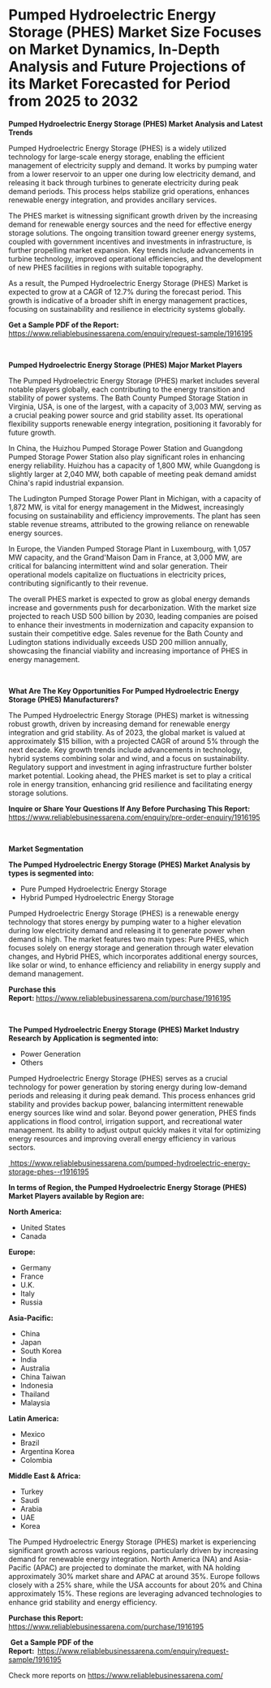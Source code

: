 <p><h1>Pumped Hydroelectric Energy Storage (PHES) Market Size Focuses on Market Dynamics, In-Depth Analysis and Future Projections of its Market Forecasted for Period from 2025 to 2032</h1></p><p><strong>Pumped Hydroelectric Energy Storage (PHES) Market Analysis and Latest Trends</strong></p>
<p><p>Pumped Hydroelectric Energy Storage (PHES) is a widely utilized technology for large-scale energy storage, enabling the efficient management of electricity supply and demand. It works by pumping water from a lower reservoir to an upper one during low electricity demand, and releasing it back through turbines to generate electricity during peak demand periods. This process helps stabilize grid operations, enhances renewable energy integration, and provides ancillary services.</p><p>The PHES market is witnessing significant growth driven by the increasing demand for renewable energy sources and the need for effective energy storage solutions. The ongoing transition toward greener energy systems, coupled with government incentives and investments in infrastructure, is further propelling market expansion. Key trends include advancements in turbine technology, improved operational efficiencies, and the development of new PHES facilities in regions with suitable topography.</p><p>As a result, the Pumped Hydroelectric Energy Storage (PHES) Market is expected to grow at a CAGR of 12.7% during the forecast period. This growth is indicative of a broader shift in energy management practices, focusing on sustainability and resilience in electricity systems globally.</p></p>
<p><strong>Get a Sample PDF of the Report:&nbsp;</strong> <a href="https://www.reliablebusinessarena.com/enquiry/request-sample/1916195?utm_campaign=3443&utm_medium=2&utm_source=Github&utm_content=ia&utm_term=07042025&utm_id=pumped-hydroelectric-energy-storage-phes">https://www.reliablebusinessarena.com/enquiry/request-sample/1916195</a></p>
<p>&nbsp;</p>
<p><strong>Pumped Hydroelectric Energy Storage (PHES) Major Market Players</strong></p>
<p><p>The Pumped Hydroelectric Energy Storage (PHES) market includes several notable players globally, each contributing to the energy transition and stability of power systems. The Bath County Pumped Storage Station in Virginia, USA, is one of the largest, with a capacity of 3,003 MW, serving as a crucial peaking power source and grid stability asset. Its operational flexibility supports renewable energy integration, positioning it favorably for future growth.</p><p>In China, the Huizhou Pumped Storage Power Station and Guangdong Pumped Storage Power Station also play significant roles in enhancing energy reliability. Huizhou has a capacity of 1,800 MW, while Guangdong is slightly larger at 2,040 MW, both capable of meeting peak demand amidst China's rapid industrial expansion.</p><p>The Ludington Pumped Storage Power Plant in Michigan, with a capacity of 1,872 MW, is vital for energy management in the Midwest, increasingly focusing on sustainability and efficiency improvements. The plant has seen stable revenue streams, attributed to the growing reliance on renewable energy sources.</p><p>In Europe, the Vianden Pumped Storage Plant in Luxembourg, with 1,057 MW capacity, and the Grand'Maison Dam in France, at 3,000 MW, are critical for balancing intermittent wind and solar generation. Their operational models capitalize on fluctuations in electricity prices, contributing significantly to their revenue.</p><p>The overall PHES market is expected to grow as global energy demands increase and governments push for decarbonization. With the market size projected to reach USD 500 billion by 2030, leading companies are poised to enhance their investments in modernization and capacity expansion to sustain their competitive edge. Sales revenue for the Bath County and Ludington stations individually exceeds USD 200 million annually, showcasing the financial viability and increasing importance of PHES in energy management.</p></p>
<p>&nbsp;</p>
<p><strong>What Are The Key Opportunities For Pumped Hydroelectric Energy Storage (PHES) Manufacturers?</strong></p>
<p><p>The Pumped Hydroelectric Energy Storage (PHES) market is witnessing robust growth, driven by increasing demand for renewable energy integration and grid stability. As of 2023, the global market is valued at approximately $15 billion, with a projected CAGR of around 5% through the next decade. Key growth trends include advancements in technology, hybrid systems combining solar and wind, and a focus on sustainability. Regulatory support and investment in aging infrastructure further bolster market potential. Looking ahead, the PHES market is set to play a critical role in energy transition, enhancing grid resilience and facilitating energy storage solutions.</p></p>
<p><strong>Inquire or Share Your Questions If Any Before Purchasing This Report:</strong> <a href="https://www.reliablebusinessarena.com/enquiry/pre-order-enquiry/1916195?utm_campaign=3443&utm_medium=2&utm_source=Github&utm_content=ia&utm_term=07042025&utm_id=pumped-hydroelectric-energy-storage-phes">https://www.reliablebusinessarena.com/enquiry/pre-order-enquiry/1916195</a></p>
<p>&nbsp;</p>
<p><strong>Market Segmentation</strong></p>
<p><strong>The Pumped Hydroelectric Energy Storage (PHES) Market Analysis by types is segmented into:</strong></p>
<p><ul><li>Pure Pumped Hydroelectric Energy Storage</li><li>Hybrid Pumped Hydroelectric Energy Storage</li></ul></p>
<p><p>Pumped Hydroelectric Energy Storage (PHES) is a renewable energy technology that stores energy by pumping water to a higher elevation during low electricity demand and releasing it to generate power when demand is high. The market features two main types: Pure PHES, which focuses solely on energy storage and generation through water elevation changes, and Hybrid PHES, which incorporates additional energy sources, like solar or wind, to enhance efficiency and reliability in energy supply and demand management.</p></p>
<p><strong>Purchase this Report:&nbsp;</strong><a href="https://www.reliablebusinessarena.com/purchase/1916195?utm_campaign=3443&utm_medium=2&utm_source=Github&utm_content=ia&utm_term=07042025&utm_id=pumped-hydroelectric-energy-storage-phes">https://www.reliablebusinessarena.com/purchase/1916195</a></p>
<p>&nbsp;</p>
<p><strong>The Pumped Hydroelectric Energy Storage (PHES) Market Industry Research by Application is segmented into:</strong></p>
<p><ul><li>Power Generation</li><li>Others</li></ul></p>
<p><p>Pumped Hydroelectric Energy Storage (PHES) serves as a crucial technology for power generation by storing energy during low-demand periods and releasing it during peak demand. This process enhances grid stability and provides backup power, balancing intermittent renewable energy sources like wind and solar. Beyond power generation, PHES finds applications in flood control, irrigation support, and recreational water management. Its ability to adjust output quickly makes it vital for optimizing energy resources and improving overall energy efficiency in various sectors.</p></p>
<p><a href="https://www.reliablebusinessarena.com/pumped-hydroelectric-energy-storage-phes--r1916195?utm_campaign=3443&utm_medium=2&utm_source=Github&utm_content=ia&utm_term=07042025&utm_id=pumped-hydroelectric-energy-storage-phes">&nbsp;https://www.reliablebusinessarena.com/pumped-hydroelectric-energy-storage-phes--r1916195</a></p>
<p><strong>In terms of Region, the Pumped Hydroelectric Energy Storage (PHES) Market Players available by Region are:</strong></p>
<p>
    <p> <strong> North America: </strong>
        <ul>
            <li>United States</li>
            <li>Canada</li>
        </ul>
        </p> 
    <p> <strong> Europe: </strong>
        <ul>
            <li>Germany</li>
            <li>France</li>
            <li>U.K.</li>
            <li>Italy</li>
            <li>Russia</li>
        </ul>
        </p> 
    <p> <strong> Asia-Pacific: </strong>
        <ul>
            <li>China</li>
            <li>Japan</li>
            <li>South Korea</li>
            <li>India</li>
            <li>Australia</li>
            <li>China Taiwan</li>
            <li>Indonesia</li>
            <li>Thailand</li>
            <li>Malaysia</li>
        </ul>
        </p> 
    <p> <strong> Latin America: </strong>
        <ul>
            <li>Mexico</li>
            <li>Brazil</li>
            <li>Argentina Korea</li>
            <li>Colombia</li>
        </ul>
        </p> 
    <p> <strong> Middle East & Africa: </strong>
        <ul>
            <li>Turkey</li>
            <li>Saudi</li>
            <li>Arabia</li>
            <li>UAE</li>
            <li>Korea</li>
        </ul>
    </p>
    </p>
<p><p>The Pumped Hydroelectric Energy Storage (PHES) market is experiencing significant growth across various regions, particularly driven by increasing demand for renewable energy integration. North America (NA) and Asia-Pacific (APAC) are projected to dominate the market, with NA holding approximately 30% market share and APAC at around 35%. Europe follows closely with a 25% share, while the USA accounts for about 20% and China approximately 15%. These regions are leveraging advanced technologies to enhance grid stability and energy efficiency.</p></p>
<p><strong>Purchase this Report: </strong><a href="https://www.reliablebusinessarena.com/purchase/1916195?utm_campaign=3443&utm_medium=2&utm_source=Github&utm_content=ia&utm_term=07042025&utm_id=pumped-hydroelectric-energy-storage-phes">https://www.reliablebusinessarena.com/purchase/1916195</a></p>
<p>&nbsp;<strong>Get a Sample PDF of the Report:&nbsp;&nbsp;</strong><a href="https://www.reliablebusinessarena.com/enquiry/request-sample/1916195?utm_campaign=3443&utm_medium=2&utm_source=Github&utm_content=ia&utm_term=07042025&utm_id=pumped-hydroelectric-energy-storage-phes">https://www.reliablebusinessarena.com/enquiry/request-sample/1916195</a></p>
<p><strong></strong></p>
<p>Check more reports on <a href="https://www.reliablebusinessarena.com/?utm_campaign=3443&utm_medium=2&utm_source=Github&utm_content=ia&utm_term=07042025&utm_id=pumped-hydroelectric-energy-storage-phes">https://www.reliablebusinessarena.com/</a></p>